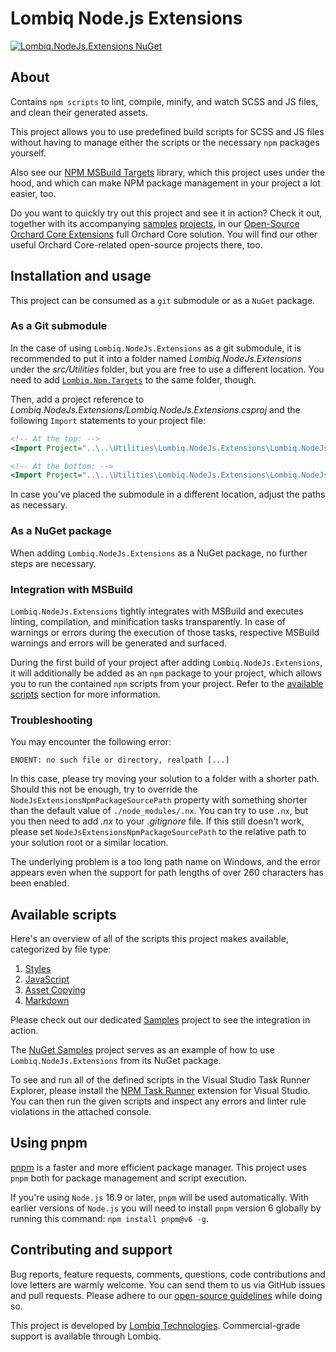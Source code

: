 # Lombiq Node.js Extensions

[![Lombiq.NodeJs.Extensions NuGet](https://img.shields.io/nuget/v/Lombiq.NodeJs.Extensions?label=Lombiq.NodeJs.Extensions)](https://www.nuget.org/packages/Lombiq.NodeJs.Extensions/)

## About

Contains `npm scripts` to lint, compile, minify, and watch SCSS and JS files, and clean their generated assets.

This project allows you to use predefined build scripts for SCSS and JS files without having to manage either the scripts or the necessary `npm` packages yourself.

Also see our [NPM MSBuild Targets](https://github.com/Lombiq/NPM-Targets) library, which this project uses under the hood, and which can make NPM package management in your project a lot easier, too.

Do you want to quickly try out this project and see it in action? Check it out, together with its accompanying [samples](Lombiq.NodeJs.Extensions.Samples/Readme.md) [projects](Lombiq.NodeJs.Extensions.Samples.NuGet/Readme.md), in our [Open-Source Orchard Core Extensions](https://github.com/Lombiq/Open-Source-Orchard-Core-Extensions) full Orchard Core solution. You will find our other useful Orchard Core-related open-source projects there, too.

## Installation and usage

This project can be consumed as a `git` submodule or as a `NuGet` package.

### As a Git submodule

In the case of using `Lombiq.NodeJs.Extensions` as a git submodule, it is recommended to put it into a folder named _Lombiq.NodeJs.Extensions_ under the _src/Utilities_ folder, but you are free to use a different location. You need to add [`Lombiq.Npm.Targets`](https://github.com/Lombiq/NPM-Targets) to the same folder, though.

Then, add a project reference to _Lombiq.NodeJs.Extensions/Lombiq.NodeJs.Extensions.csproj_ and the following `Import` statements to your project file:

```xml
<!-- At the top: -->
<Import Project="..\..\Utilities\Lombiq.NodeJs.Extensions\Lombiq.NodeJs.Extensions\Lombiq.NodeJs.Extensions.props" />

<!-- At the bottom: -->
<Import Project="..\..\Utilities\Lombiq.NodeJs.Extensions\Lombiq.NodeJs.Extensions\Lombiq.NodeJs.Extensions.targets" />
```

In case you've placed the submodule in a different location, adjust the paths as necessary.

### As a NuGet package

When adding `Lombiq.NodeJs.Extensions` as a NuGet package, no further steps are necessary.

### Integration with MSBuild

`Lombiq.NodeJs.Extensions` tightly integrates with MSBuild and executes linting, compilation, and minification tasks transparently. In case of warnings or errors during the execution of those tasks, respective MSBuild warnings and errors will be generated and surfaced.

During the first build of your project after adding `Lombiq.NodeJs.Extensions`, it will additionally be added as an `npm` package to your project, which allows you to run the contained `npm` scripts from your project. Refer to the [available scripts](#available-scripts) section for more information.

### Troubleshooting

You may encounter the following error:

```text
ENOENT: no such file or directory, realpath [...]
```

In this case, please try moving your solution to a folder with a shorter path. Should this not be enough, try to override the `NodeJsExtensionsNpmPackageSourcePath` property with something shorter than the default value of `./node_modules/.nx`. You can try to use `.nx`, but you then need to add _.nx_ to your _.gitignore_ file. If this still doesn't work, please set `NodeJsExtensionsNpmPackageSourcePath` to the relative path to your solution root or a similar location.

The underlying problem is a too long path name on Windows, and the error appears even when the support for path lengths of over 260 characters has been enabled.

## Available scripts

Here's an overview of all of the scripts this project makes available, categorized by file type:

1. [Styles](Lombiq.NodeJs.Extensions/Docs/Styles.md)
2. [JavaScript](Lombiq.NodeJs.Extensions/Docs/JavaScript.md)
3. [Asset Copying](Lombiq.NodeJs.Extensions/Docs/AssetCopying.md)
4. [Markdown](Lombiq.NodeJs.Extensions/Docs/Markdown.md)

Please check out our dedicated [Samples](Lombiq.NodeJs.Extensions.Samples/Readme.md) project to see the integration in action.

The [NuGet Samples](Lombiq.NodeJs.Extensions.Samples.NuGet/Readme.md) project serves as an example of how to use `Lombiq.NodeJs.Extensions` from its NuGet package.

To see and run all of the defined scripts in the Visual Studio Task Runner Explorer, please install the [NPM Task Runner](https://marketplace.visualstudio.com/items?itemName=MadsKristensen.NpmTaskRunner64) extension for Visual Studio. You can then run the given scripts and inspect any errors and linter rule violations in the attached console.

## Using pnpm

[pnpm](https://pnpm.io/) is a faster and more efficient package manager. This project uses `pnpm` both for package management and script execution.

If you're using `Node.js` 16.9 or later, `pnpm` will be used automatically. With earlier versions of `Node.js` you will need to install `pnpm` version 6 globally by running this command: `npm install pnpm@v6 -g`.

## Contributing and support

Bug reports, feature requests, comments, questions, code contributions and love letters are warmly welcome. You can send them to us via GitHub issues and pull requests. Please adhere to our [open-source guidelines](https://lombiq.com/open-source-guidelines) while doing so.

This project is developed by [Lombiq Technologies](https://lombiq.com/). Commercial-grade support is available through Lombiq.

